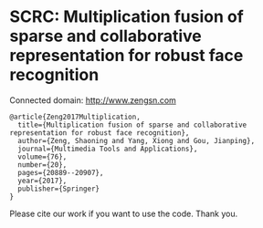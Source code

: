# SCRC: Multiplication fusion of sparse and collaborative representation for robust face recognition 

Connected domain: http://www.zengsn.com

```  
@article{Zeng2017Multiplication,
  title={Multiplication fusion of sparse and collaborative representation for robust face recognition},
  author={Zeng, Shaoning and Yang, Xiong and Gou, Jianping},
  journal={Multimedia Tools and Applications},
  volume={76},
  number={20},
  pages={20889--20907},
  year={2017},
  publisher={Springer}
}
```  

Please cite our work if you want to use the code. Thank you.
